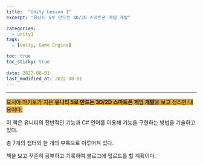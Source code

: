 ```yaml
---
title:  "Unity Lesson 1"
excerpt: "유니티 5로 만드는 3D/2D 스마트폰 게임 개발"

categories:
  - unity1
tags:
  - [Unity, Game Engine]

toc: true
toc_sticky: true
 
date: 2022-08-01
last_modified_at: 2022-08-01
---
```

---
<span style="background-color:#E2A63B">요시야 마키토가 지은 **유니티 5로 만드는 3D/2D 스마트폰 게임 개발**을 보고 정리한 내용이다.</span>  
 
 
이 책은 유니티의 전반적인 기능과 C# 언어를 이용해 기능을 구현하는 방법을 기술하고 있다.  
 
총 7개의 챕터와 한 개의 부록으로 이루어져 있다.

책을 보고 꾸준히 공부하고 기록하여 블로그에 업로드를 할 계획이다.